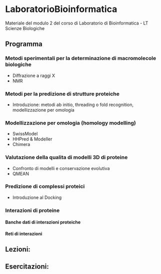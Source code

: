 # LaboratorioBioinformatica
Materiale del modulo 2 del corso di Laboratorio di Bioinformatica - LT Scienze Biologiche



## Programma

### Metodi sperimentali per la determinazione di macromolecole biologiche
- Diffrazione a raggi X
- NMR

### Metodi per la predizione di strutture proteiche
- Introduzione: metodi ab initio, threading o fold recognition, modellizzazione per omologia

### Modellizzazione per omologia (homology modelling)
- SwissModel
- HHPred & Modeller
- Chimera

### Valutazione della qualita di modelli 3D di proteine
- Confronto di modelli e conservazione evolutiva
- QMEAN

### Predizione di complessi proteici
- Introduzione al Docking

### Interazioni di proteine

#### Banche dati di interazioni proteiche

#### Reti di interazioni

## Lezioni:

## Esercitazioni:
